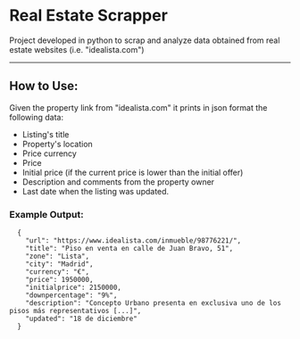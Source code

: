# Real Estate Scrapper
Project developed in python to scrap and analyze data obtained from real estate websites (i.e. "idealista.com")

---

## How to Use:
Given the property link from "idealista.com" it prints in json format the following data:
- Listing's title
- Property's location
- Price currency
- Price
- Initial price (if the current price is lower than the initial offer)
- Description and comments from the property owner
- Last date when the listing was updated.

### Example Output:
```
  {
    "url": "https://www.idealista.com/inmueble/98776221/",
    "title": "Piso en venta en calle de Juan Bravo, 51",
    "zone": "Lista",
    "city": "Madrid",
    "currency": "€",
    "price": 1950000,
    "initialprice": 2150000,
    "downpercentage": "9%",
    "description": "Concepto Urbano presenta en exclusiva uno de los pisos más representativos [...]",
    "updated": "18 de diciembre"
  }
```

